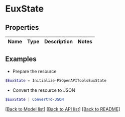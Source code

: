 # EuxState
## Properties

Name | Type | Description | Notes
------------ | ------------- | ------------- | -------------

## Examples

- Prepare the resource
```powershell
$EuxState = Initialize-PSOpenAPIToolsEuxState 
```

- Convert the resource to JSON
```powershell
$EuxState | ConvertTo-JSON
```

[[Back to Model list]](../README.md#documentation-for-models) [[Back to API list]](../README.md#documentation-for-api-endpoints) [[Back to README]](../README.md)

